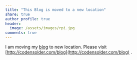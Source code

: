```yaml
---
title: "This Blog is moved to a new location"
share: true
author_profile: true
header:
  image: /assets/images/rpi.jpg
comments: true  
---
```


I am moving my [blog](http://codensolder.com/blog) to new location. Please visit [http://codensolder.com/blog](http://codensolder.com/blog) .
